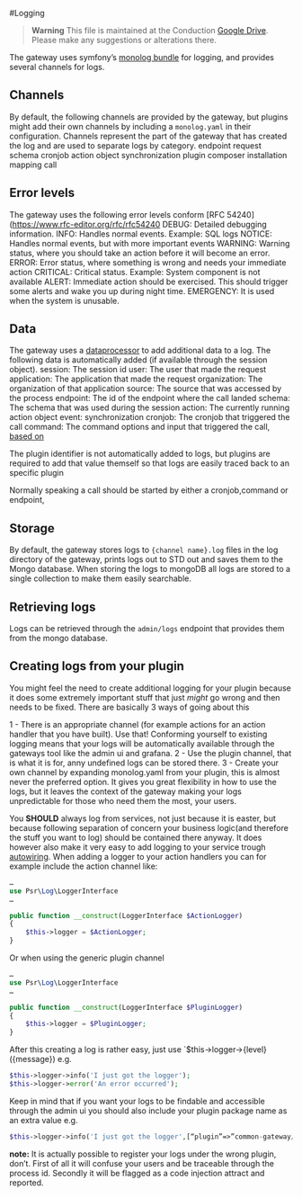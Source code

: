 #Logging

> **Warning**
> This file is maintained at the Conduction [Google Drive](https://docs.google.com/document/d/1niVyNcIiOiAbq_lgbczPlfbNj-9yTdCpdkMDEXEGgnc/edit). Please make any suggestions or alterations there.

The gateway uses symfony’s [monolog bundle](https://symfony.com/doc/current/logging.html) for logging, and provides several channels for logs.

## Channels
By default, the following channels are provided by the gateway, but plugins might add their own channels by including a `monolog.yaml` in their configuration. Channels represent the part of the gateway that has created the log and are used to separate logs by category.
endpoint
request
schema
cronjob
action
object
synchronization
plugin
composer
installation
mapping
call

## Error levels

The gateway uses the following error levels conform [RFC 54240](https://www.rfc-editor.org/rfc/rfc54240
DEBUG: Detailed debugging information.
INFO: Handles normal events. Example: SQL logs
NOTICE: Handles normal events, but with more important events
WARNING: Warning status, where you should take an action before it will become an error.
ERROR: Error status, where something is wrong and needs your immediate action
CRITICAL: Critical status. Example: System component is not available
ALERT: Immediate action should be exercised. This should trigger some alerts and wake you up during night time.
EMERGENCY: It is used when the system is unusable.

## Data
The gateway uses a [dataprocessor](https://symfony.com/doc/current/logging/processors.html) to add additional data to a log. The following data is automatically added (if available through the session object).
session: The session id
user: The user that made the request
application: The application that made the request
organization: The organization of that application
source: The source that was accessed by the process
endpoint: The id of the endpoint where the call landed
schema: The schema that was used during the session
action: The currently running action
object
event:
synchronization
cronjob: The cronjob that triggered the call
command: The command options and input that triggered the call, [based on](https://github.com/symfony/symfony/blob/6.2/src/Symfony/Bridge/Monolog/Processor/ConsoleCommandProcessor.php)

The plugin identifier is not automatically added to logs, but plugins are required to add that value themself so that logs are easily traced back to an specific plugin

Normally speaking a call should be started by either a cronjob,command or endpoint,

## Storage
By default, the gateway stores logs to `{channel name}.log` files in the log directory of the gateway, prints logs out to STD out and saves them to the Mongo database. When storing the logs to mongoDB all logs are stored to a single collection to make them easily searchable.

## Retrieving logs
Logs can be retrieved through the `admin/logs` endpoint that provides them from the mongo database.

## Creating logs from your plugin
You might feel the need to create additional logging for your plugin because it does some extremely important stuff that just *might* go wrong and then needs to be fixed. There are basically 3 ways of going about this

1 - There is an appropriate channel (for example actions for an action handler that you have built). Use that! Conforming yourself to existing logging means that your logs will be automatically available through the gateways tool like the admin ui and grafana.
2 - Use the plugin channel, that is what it is for, anny undefined logs can be stored there.
3 - Create your own channel by expanding monolog.yaml from your plugin, this is almost never the preferred option. It gives you great flexibility in how to use the logs, but it leaves the context of the gateway making your logs unpredictable for those who need them the most, your users.

You **SHOULD** always log from services, not just because it is easter, but because following separation of concern your business logic(and therefore the stuff you want to log) should be contained there anyway. It does however also make it very easy to add logging to your service trough [autowiring](https://symfony.com/doc/current/logging/channels_handlers.html#monolog-autowire-channels). When adding a logger to your action handlers you can for example include the action channel like:

```php
…
use Psr\Log\LoggerInterface
… 

public function __construct(LoggerInterface $ActionLogger)
{
    $this->logger = $ActionLogger;
}
```

Or when using the generic plugin channel

```php
…
use Psr\Log\LoggerInterface
… 

public function __construct(LoggerInterface $PluginLogger)
{
    $this->logger = $PluginLogger;
}
```

After this creating a log is rather easy, just use  `$this->logger->{level}({message}) e.g.

```php
$this->logger->info('I just got the logger');
$this->logger->error('An error occurred');

```

Keep in mind that if you want your logs to be findable and accessible through the admin ui you should also include your plugin package name as an extra value e.g.

```php
$this->logger->info('I just got the logger',[“plugin”=>”common-gateway/pet-store-bundle”]);

```

**note:** It is actually possible to register your logs under the wrong plugin, don’t. First of all it will confuse your users and be traceable through the process id. Secondly it will be flagged as a code injection attract and reported. 

